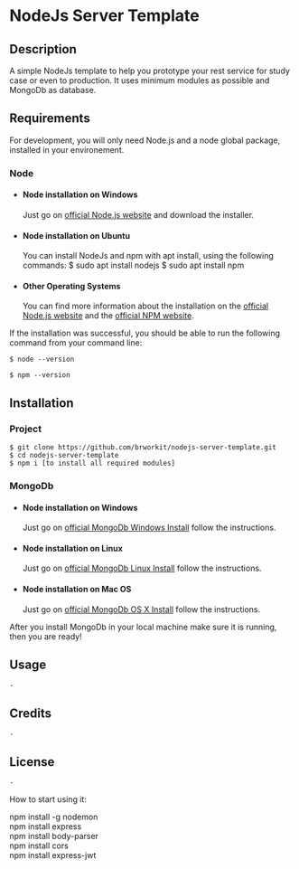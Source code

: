 # NodeJs Server Template

## Description
A simple NodeJs template to help you prototype your rest service for study case or even to production. It uses minimum modules as possible and MongoDb as database.  

## Requirements

For development, you will only need Node.js and a node global package, installed in your environement. 

### Node

- #### Node installation on Windows

  Just go on [official Node.js website](https://nodejs.org/) and download the installer.

- #### Node installation on Ubuntu

  You can install NodeJs and npm with apt install, using the following commands:
      $ sudo apt install nodejs
      $ sudo apt install npm

- #### Other Operating Systems
  You can find more information about the installation on the [official Node.js website](https://nodejs.org/) and the [official NPM website](https://npmjs.org/).

If the installation was successful, you should be able to run the following command from your command line:

    $ node --version        

    $ npm --version

## Installation

### Project
    $ git clone https://github.com/brworkit/nodejs-server-template.git
    $ cd nodejs-server-template
    $ npm i [to install all required modules]

### MongoDb
- #### Node installation on Windows

  Just go on [official MongoDb Windows Install](https://docs.mongodb.com/manual/tutorial/install-mongodb-on-windows/) follow the instructions.

- #### Node installation on Linux
  Just go on [official MongoDb Linux Install](https://docs.mongodb.com/manual/administration/install-on-linux/) follow the instructions.

- #### Node installation on Mac OS
  Just go on [official MongoDb OS X Install](https://docs.mongodb.com/manual/tutorial/install-mongodb-on-os-x/) follow the instructions.
      
After you install MongoDb in your local machine make sure it is running, then you are ready!


## Usage
    - 

## Credits
    -
        
## License
    -













How to start using it:

npm install -g nodemon  
npm install express  
npm install body-parser  
npm install cors  
npm install express-jwt  
